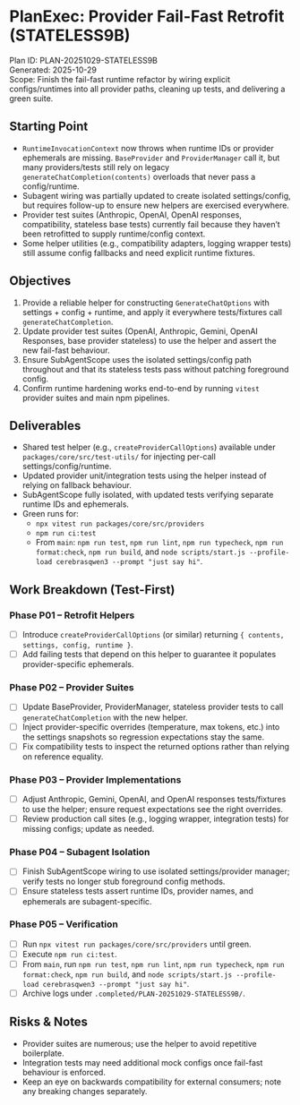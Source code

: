 # PlanExec: Provider Fail-Fast Retrofit (STATELESS9B)

Plan ID: PLAN-20251029-STATELESS9B  
Generated: 2025-10-29  
Scope: Finish the fail-fast runtime refactor by wiring explicit configs/runtimes into all provider paths, cleaning up tests, and delivering a green suite.

## Starting Point

- `RuntimeInvocationContext` now throws when runtime IDs or provider ephemerals are missing. `BaseProvider` and `ProviderManager` call it, but many providers/tests still rely on legacy `generateChatCompletion(contents)` overloads that never pass a config/runtime.
- Subagent wiring was partially updated to create isolated settings/config, but requires follow-up to ensure new helpers are exercised everywhere.
- Provider test suites (Anthropic, OpenAI, OpenAI responses, compatibility, stateless base tests) currently fail because they haven’t been retrofitted to supply runtime/config context.
- Some helper utilities (e.g., compatibility adapters, logging wrapper tests) still assume config fallbacks and need explicit runtime fixtures.

## Objectives

1. Provide a reliable helper for constructing `GenerateChatOptions` with settings + config + runtime, and apply it everywhere tests/fixtures call `generateChatCompletion`.
2. Update provider test suites (OpenAI, Anthropic, Gemini, OpenAI Responses, base provider stateless) to use the helper and assert the new fail-fast behaviour.
3. Ensure SubAgentScope uses the isolated settings/config path throughout and that its stateless tests pass without patching foreground config.
4. Confirm runtime hardening works end-to-end by running `vitest` provider suites and main npm pipelines.

## Deliverables

- Shared test helper (e.g., `createProviderCallOptions`) available under `packages/core/src/test-utils/` for injecting per-call settings/config/runtime.
- Updated provider unit/integration tests using the helper instead of relying on fallback behaviour.
- SubAgentScope fully isolated, with updated tests verifying separate runtime IDs and ephemerals.
- Green runs for:
  - `npx vitest run packages/core/src/providers`
  - `npm run ci:test`
  - From `main`: `npm run test`, `npm run lint`, `npm run typecheck`, `npm run format:check`, `npm run build`, and `node scripts/start.js --profile-load cerebrasqwen3 --prompt "just say hi"`.

## Work Breakdown (Test-First)

### Phase P01 – Retrofit Helpers
- [ ] Introduce `createProviderCallOptions` (or similar) returning `{ contents, settings, config, runtime }`.
- [ ] Add failing tests that depend on this helper to guarantee it populates provider-specific ephemerals.

### Phase P02 – Provider Suites
- [ ] Update BaseProvider, ProviderManager, stateless provider tests to call `generateChatCompletion` with the new helper.
- [ ] Inject provider-specific overrides (temperature, max tokens, etc.) into the settings snapshots so regression expectations stay the same.
- [ ] Fix compatibility tests to inspect the returned options rather than relying on reference equality.

### Phase P03 – Provider Implementations
- [ ] Adjust Anthropic, Gemini, OpenAI, and OpenAI responses tests/fixtures to use the helper; ensure request expectations see the right overrides.
- [ ] Review production call sites (e.g., logging wrapper, integration tests) for missing configs; update as needed.

### Phase P04 – Subagent Isolation
- [ ] Finish SubAgentScope wiring to use isolated settings/provider manager; verify tests no longer stub foreground config methods.
- [ ] Ensure stateless tests assert runtime IDs, provider names, and ephemerals are subagent-specific.

### Phase P05 – Verification
- [ ] Run `npx vitest run packages/core/src/providers` until green.
- [ ] Execute `npm run ci:test`.
- [ ] From `main`, run `npm run test`, `npm run lint`, `npm run typecheck`, `npm run format:check`, `npm run build`, and `node scripts/start.js --profile-load cerebrasqwen3 --prompt "just say hi"`.
- [ ] Archive logs under `.completed/PLAN-20251029-STATELESS9B/`.

## Risks & Notes

- Provider suites are numerous; use the helper to avoid repetitive boilerplate.
- Integration tests may need additional mock configs once fail-fast behaviour is enforced.
- Keep an eye on backwards compatibility for external consumers; note any breaking changes separately.
